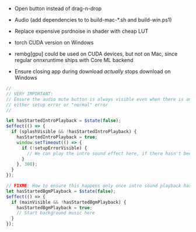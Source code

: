 - Open button instead of drag-n-drop
- Audio (add dependencies to to build-mac-\*.sh and build-win.ps1)
- Replace expensive psrdnoise in shader with cheap LUT

- torch CUDA version on Windows
- rembg[gpu] could be used on CUDA devices, but not on Mac, since regular onnxruntime ships with Core ML backend
- Ensure closing app during download _actually_ stops download on Windows

```js
//
// VERY IMPORTANT:
// Ensure the audio mute button is always visible even when there is an error,
// either setup error or "normal" error
//

let hasStartedIntroPlayback = $state(false);
$effect(() => {
  if (splashVisible && !hasStartedIntroPlayback) {
    hasStartedIntroPlayback = true;
    window.setTimeout(() => {
      if (!setupErrorVisible) {
        // We can play the intro sound effect here, if there hasn't been an error
      }
    }, 300);
  }
});

// FIXME: How to ensure this happens only once intro sound playback has FINISHED ??
let hasStartedBgmPlayback = $state(false);
$effect(() => {
  if (mainVisible && !hasStartedBgmPlayback) {
    hasStartedBgmPlayback = true;
    // Start background music here
  }
});
```
